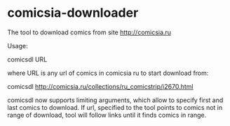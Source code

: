 comicsia-downloader
===================

The tool to download comics from site http://comicsia.ru

Usage: 

comicsdl URL

where URL is any url of comics in comicsia ru to start download from:

comicsdl http://comicsia.ru/collections/ru_comicstrip/i2670.html

comicsdl now supports limiting arguments, which allow to specify first and
last comics to download. If url, specified to the tool points to comics not
in range of download, tool will follow links until it finds comics in range.
